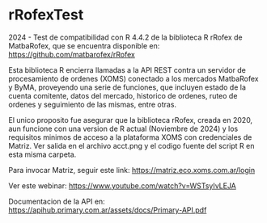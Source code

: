 # rRofexTest
2024 - Test de compatibilidad con R 4.4.2 de la biblioteca R rRofex de MatbaRofex, que se encuentra disponible en: https://github.com/matbarofex/rRofex

Esta biblioteca R encierra llamadas a la API REST contra un servidor de procesamiento de ordenes (XOMS) conectado a los mercados MatbaRofex y ByMA, proveyendo una serie de funciones, que incluyen estado de la cuenta comitente, datos del mercado, historico de ordenes, ruteo de ordenes y seguimiento de las mismas, entre otras.

El unico proposito fue asegurar que la biblioteca rRofex, creada en 2020, aun funcione con una version de R actual (Noviembre de 2024) y los requisitos minimos de acceso a la plataforma XOMS con credenciales de Matriz. Ver salida en el archivo acct.png y el codigo fuente del script R en esta misma carpeta.

Para invocar Matriz, seguir este link: https://matriz.eco.xoms.com.ar/login

Ver este webinar: https://www.youtube.com/watch?v=WSTsyIvLEJA

Documentacion de la API en: https://apihub.primary.com.ar/assets/docs/Primary-API.pdf
